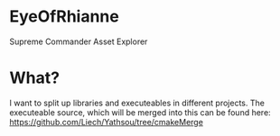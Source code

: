 # EyeOfRhianne
Supreme Commander Asset Explorer

# What?
I want to split up libraries and executeables in different projects. The executeable source, which will be merged into this can be found here: https://github.com/Liech/Yathsou/tree/cmakeMerge
